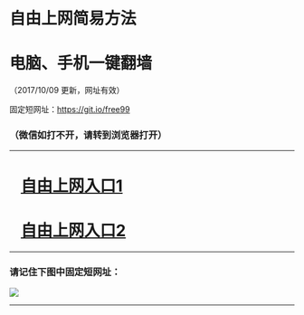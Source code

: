 ﻿# 自由上网简易方法

# 电脑、手机一键翻墙

（2017/10/09 更新，网址有效）

固定短网址：https://git.io/free99

### （微信如打不开，请转到浏览器打开）


***





# &nbsp;&nbsp; <a href="http://ft599217152.fwq-tz-1001.info/fwqtz01.html?t=100900118724 " target="_blank">自由上网入口1</a>
# &nbsp;&nbsp; <a href="http://ft155930725.fwq-tz-1002.info/fwqtz02.html?t=10090019917 " target="_blank">自由上网入口2</a>
***

### 请记住下图中固定短网址：

<img src="https://s3-us-west-2.amazonaws.com/fwq-1001/yjfq-20170905okok.png" /> 


***

